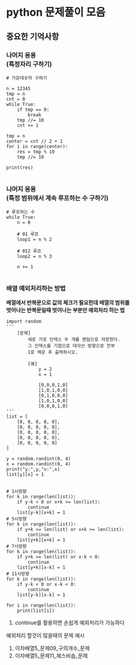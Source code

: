 # python 문제풀이 모음
## 중요한 기억사항
### 나머지 응용<br>(특정자리 구하기)
<pre><code># 가운데숫자 구하기

n = 12345
tmp = n
cnt = 0
while True:
    if tmp == 0:
        break
    tmp //= 10
    cnt += 1

tmp = n
center = cnt // 2 + 1
for i in range(center):
    res = tmp % 10
    tmp //= 10

print(res)

</code></pre>

### 나머지 응용<br>(특정 범위에서 계속 루프하는 수 구하기)
<pre><code># 루프하는 수 
while True:
    n = 0

    # 01 루프
    loop1 = n % 2

    # 012 루프
    loop2 = n % 3

    n += 1

</code></pre>

### 배열 예외처리하는 방법
<b>배열에서 반복문으로 값의 체크가 필요한데 배열의 범위를<br>벗어나는 반복문일때 벗어나는 부분만 예외처리 하는 법</b>
  
<pre><code>import random
'''
	[문제]
		세로 가로 인덱스 두 개를 랜덤으로 저장한다. 
		그 인덱스를 기점으로 대각선 방향으로 전부 
        1로 채운 후 출력하시오.
		    
		[예]
			y = 2
			x = 1
		    	
			[0,0,0,1,0]
			[1,0,1,0,0]
			[0,1,0,0,0]
			[1,0,1,0,0]
			[0,0,0,1,0]
'''
list = [
	[0, 0, 0, 0, 0],
	[0, 0, 0, 0, 0],
	[0, 0, 0, 0, 0],
	[0, 0, 0, 0, 0],
	[0, 0, 0, 0, 0]
]

y = random.randint(0, 4)
x = random.randint(0, 4)
print("y:",y,"x:",x)
list[y][x] = 1


# 1시방향
for k in range(len(list)):
	if y-k < 0 or x+k >= len(list):
		continue
	list[y-k][x+k] = 1
# 5시방향
for k in range(len(list)):
	if y+k >= len(list) or x+k >= len(list):
		continue
	list[y+k][x+k] = 1
# 7시방향
for k in range(len(list)):
	if y+k >= len(list) or x-k < 0:
		continue
	list[y+k][x-k] = 1
# 11시방향
for k in range(len(list)):
	if y-k < 0 or x-k < 0:
		continue
	list[y-k][x-k] = 1

for i in range(len(list)):
	print(list[i])
</code></pre>  

1. continue를 활용하면 손쉽게 예외처리가 가능하다
  
예외처리 할것이 많을때의 문제 예시
1. 이차배열5_문제09_구의개수_문제  
2. 이차배열5_문제11_체스비숍_문제